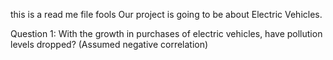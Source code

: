 this is a read me file fools
Our project is going to be about Electric Vehicles. 

Question 1: With the growth in purchases of electric vehicles, have pollution levels dropped? (Assumed negative correlation)
